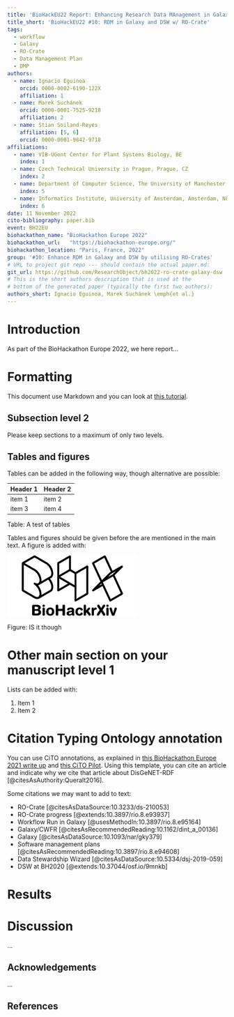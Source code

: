 ```yaml
---
title: 'BioHackEU22 Report: Enhancing Research Data MAnagement in Galaxy and Data Stewardship Wizard by utilising RO-Crates'
title_short: 'BioHackEU22 #10: RDM in Galaxy and DSW w/ RO-Crate'
tags:
  - workflow
  - Galaxy
  - RO-Crate
  - Data Management Plan
  - DMP
authors:
  - name: Ignacio Eguinoa
    orcid: 0000-0002-6190-122X
    affiliation: 1
  - name: Marek Suchánek 
    orcid: 0000-0001-7525-9218
    affiliation: 2
  - name: Stian Soiland-Reyes
    affiliation: [5, 6]
    orcid: 0000-0001-9842-9718
affiliations:
  - name: VIB-UGent Center for Plant Systems Biology, BE
    index: 1
  - name: Czech Technical University in Prague, Prague, CZ 
    index: 2
  - name: Department of Computer Science, The University of Manchester, Manchester, UK
    index: 5
  - name: Informatics Institute, University of Amsterdam, Amsterdam, NL
    index: 6
date: 11 November 2022
cito-bibliography: paper.bib
event: BH22EU
biohackathon_name: "BioHackathon Europe 2022"
biohackathon_url:   "https://biohackathon-europe.org/"
biohackathon_location: "Paris, France, 2022"
group: '#10: Enhance RDM in Galaxy and DSW by utilising RO-Crates'
# URL to project git repo --- should contain the actual paper.md:
git_url: https://github.com/ResearchObject/bh2022-ro-crate-galaxy-dsw
# This is the short authors description that is used at the
# bottom of the generated paper (typically the first two authors):
authors_short: Ignacio Eguinoa, Marek Suchánek \emph{et al.}
---
```



# Introduction

As part of the BioHackathon Europe 2022, we here report...

# Formatting

This document use Markdown and you can look at [this tutorial](https://www.markdowntutorial.com/).

## Subsection level 2

Please keep sections to a maximum of only two levels.

## Tables and figures

Tables can be added in the following way, though alternative are possible:

| Header 1 | Header 2 |
| -------- | -------- |
| item 1 | item 2 |
| item 3 | item 4 |

Table: A test of tables

Tables and figures should be given before the are mentioned in the main text.
A figure is added with:

![BioHackrXiv logo](./biohackrxiv.png)

Figure: IS it though

# Other main section on your manuscript level 1

Lists can be added with:

1. Item 1
2. Item 2

# Citation Typing Ontology annotation

You can use CiTO annotations, as explained in [this BioHackathon Europe 2021 write up](https://raw.githubusercontent.com/biohackrxiv/bhxiv-metadata/main/doc/elixir_biohackathon2021/paper.md) and [this CiTO Pilot](https://www.biomedcentral.com/collections/cito).
Using this template, you can cite an article and indicate why we cite that article about DisGeNET-RDF [@citesAsAuthority:Queralt2016].


Some citations we may want to add to text: 

* RO-Crate [@citesAsDataSource:10.3233/ds-210053]
* RO-Crate progress [@extends:10.3897/rio.8.e93937]
* Workflow Run in Galaxy [@usesMethodIn:10.3897/rio.8.e95164]
* Galaxy/CWFR [@citesAsRecommendedReading:10.1162/dint_a_00136]
* Galaxy [@citesAsDataSource:10.1093/nar/gky379]
* Software management plans [@citesAsRecommendedReading:10.3897/rio.8.e94608]
* Data Stewardship Wizard [@citesAsDataSource:10.5334/dsj-2019-059] 
* DSW at BH2020 [@extends:10.37044/osf.io/9mnkb]

# Results


# Discussion

...

## Acknowledgements

...

## References
